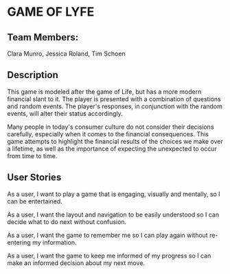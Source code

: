 # GAME OF LYFE

## Team Members: 
Clara Munro, Jessica Roland, Tim Schoen

## Description
This game is modeled after the game of Life, but has a more modern financial slant to it. The player is presented with a combination of questions and random events. The player's responses, in conjunction with the random events, will alter their status accordingly.

Many people in today's consumer culture do not consider their decisions carefully, especially when it comes to the financial consequences. This game attempts to highlight the financial results of the choices we make over a lifetime, as well as the importance of expecting the unexpected to occur from time to time.

## User Stories
As a user, I want to play a game that is engaging, visually and mentally, so I can be entertained.

As a user, I want the layout and navigation to be easily understood so I can decide what to do next without confusion.

As a user, I want the game to remember me so I can play again without re-entering my information.

As a user, I want the game to keep me informed of my progress so I can make an informed decision about my next move.